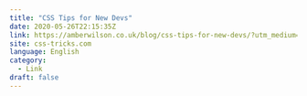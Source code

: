 ```yaml
---
title: "CSS Tips for New Devs"
date: 2020-05-26T22:15:35Z
link: https://amberwilson.co.uk/blog/css-tips-for-new-devs/?utm_medium=RSS&utm_source=news.12bit.vn
site: css-tricks.com
language: English
category:
  - Link
draft: false
---
```

